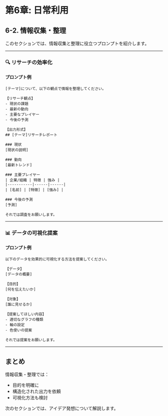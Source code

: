 # 第6章: 日常利用

## 6-2. 情報収集・整理

このセクションでは、情報収集と整理に役立つプロンプトを紹介します。

---

### 🔍 リサーチの効率化

#### プロンプト例

```
[テーマ]について、以下の観点で情報を整理してください。

【リサーチ観点】
- 現状の課題
- 最新の動向
- 主要なプレイヤー
- 今後の予測

【出力形式】
## [テーマ]リサーチレポート

### 現状
[現状の説明]

### 動向
[最新トレンド]

### 主要プレイヤー
| 企業/組織 | 特徴 | 強み |
|-----------|------|------|
| [名前] | [特徴] | [強み] |

### 今後の予測
[予測]

それでは調査をお願いします。
```

---

### 📊 データの可視化提案

#### プロンプト例

```
以下のデータを効果的に可視化する方法を提案してください。

【データ】
[データの概要]

【目的】
[何を伝えたいか]

【対象】
[誰に見せるか]

【提案してほしい内容】
- 適切なグラフの種類
- 軸の設定
- 色使いの提案

それでは提案をお願いします。
```

---

## まとめ

情報収集・整理では：
- 目的を明確に
- 構造化された出力を依頼
- 可視化方法も検討

次のセクションでは、アイデア発想について解説します。
